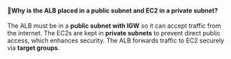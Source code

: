 #### 🔹Why is the ALB placed in a public subnet and EC2 in a private subnet?


The ALB must be in a **public subnet with IGW** so it can accept traffic from the internet. The EC2s are kept in **private subnets** to prevent direct public access, which enhances security. The ALB forwards traffic to EC2 securely via **target groups**.
